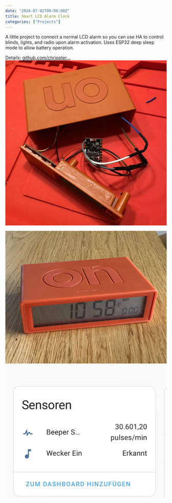 ```yaml
---
date: "2024-07-02T00:00:00Z"
title: Smart LCD Alarm Clock
categories: ["Projects"]
---
```

A little project to connect a normal LCD alarm so you can use HA to control blinds, lights, and radio upon alarm activation. Uses ESP32 deep sleep mode to allow battery operation.

Details: [github.com/chriopter…](https://github.com/chriopter/lcd-alarm-clock-smart)
![](image.png) 
<!--more-->
![](4aaeb47d3b.png) ![](f2c952dadb.png)
